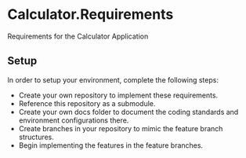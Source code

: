 # Calculator.Requirements
Requirements for the Calculator Application

## Setup
In order to setup your environment, complete the following steps:

* Create your own repository to implement these requirements.
* Reference this repository as a submodule.
* Create your own docs folder to document the coding standards and environment configurations there.
* Create branches in your repository to mimic the feature branch structures.
* Begin implementing the features in the feature branches.
